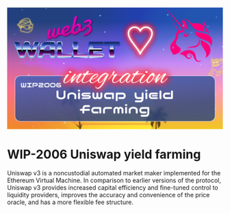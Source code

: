 [_metadata_:at_account]:- "@Uniswap"
![image](../v2/images/2006.png)

# WIP-2006 Uniswap yield farming

Uniswap v3 is a noncustodial automated market maker implemented for the Ethereum Virtual Machine. In comparison to earlier
versions of the protocol, Uniswap v3 provides increased capital
efficiency and fine-tuned control to liquidity providers, improves
the accuracy and convenience of the price oracle, and has a more
flexible fee structure.